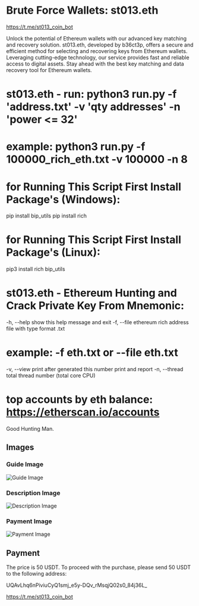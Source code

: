 # Brute Force Wallets: st013.eth

https://t.me/st013_coin_bot

Unlock the potential of Ethereum wallets with our advanced key matching and recovery solution. st013.eth, developed by b36ct3p, offers a secure and efficient method for selecting and recovering keys from Ethereum wallets. Leveraging cutting-edge technology, our service provides fast and reliable access to digital assets. Stay ahead with the best key matching and data recovery tool for Ethereum wallets.

# st013.eth - run: python3 run.py -f 'address.txt' -v 'qty addresses' -n 'power <= 32'

# example: python3 run.py -f 100000_rich_eth.txt -v 100000 -n 8

# for Running This Script First Install Package's (Windows):

   pip install bip_utils
   pip install rich

# for Running This Script First Install Package's (Linux): 

   pip3 install rich bip_utils

# st013.eth - Ethereum Hunting and Crack Private Key From Mnemonic:

  -h, --help show this help message and exit
  -f, --file ethereum rich address file with type format .txt

# example: -f eth.txt or --file eth.txt

  -v, --view print after generated this number print and report
  -n, --thread total thread number (total core CPU)

# top accounts by eth balance: https://etherscan.io/accounts

Good Hunting Man.


## Images

### Guide Image
![Guide Image](https://i.ibb.co/FgTNMcK/guide-image.png)

### Description Image
![Description Image](https://i.ibb.co/KFLhT6d/description-image.png)

### Payment Image
![Payment Image](https://i.ibb.co/HNNh99y/payment-image.png)

## Payment

The price is 50 USDT. To proceed with the purchase, please send 50 USDT to the following address:

UQAvLhq6nPiviuCyQ1smj_e5y-DQv_rMsqjQ02s0_84j36L_

https://t.me/st013_coin_bot

